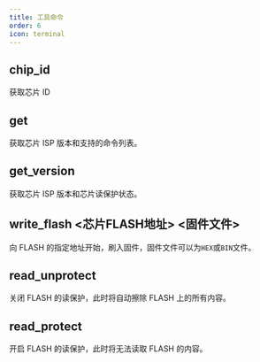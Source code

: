 ```yaml
---
title: 工具命令
order: 6
icon: terminal
---
```


## chip_id

获取芯片 ID

## get

获取芯片 ISP 版本和支持的命令列表。

## get_version

获取芯片 ISP 版本和芯片读保护状态。

## write_flash <芯片FLASH地址> <固件文件>

向 FLASH 的指定地址开始，刷入固件，固件文件可以为`HEX`或`BIN`文件。

## read_unprotect

关闭 FLASH 的读保护，此时将自动擦除 FLASH 上的所有内容。

## read_protect

开启 FLASH 的读保护，此时将无法读取 FLASH 的内容。
